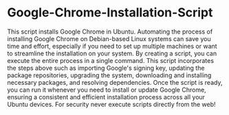 # Google-Chrome-Installation-Script
This script installs Google Chrome in Ubuntu.
Automating the process of installing Google Chrome on Debian-based Linux systems can save you time and effort, 
especially if you need to set up multiple machines or want to streamline the installation on your system. 
By creating a script, you can execute the entire process in a single command. 
This script incorporates the steps above such as importing Google's signing key, 
updating the package repositories, upgrading the system, downloading and installing necessary packages, and resolving dependencies. 
Once the script is ready, you can run it whenever you need to install or update Google Chrome, 
ensuring a consistent and efficient installation process across all your Ubuntu devices. 
For security never execute scripts directly from the web!
